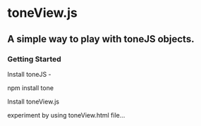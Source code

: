 # toneView.js
## A simple way to play with toneJS objects.

### Getting Started
Install toneJS -

npm install tone

Install toneView.js

experiment by using toneView.html file...

